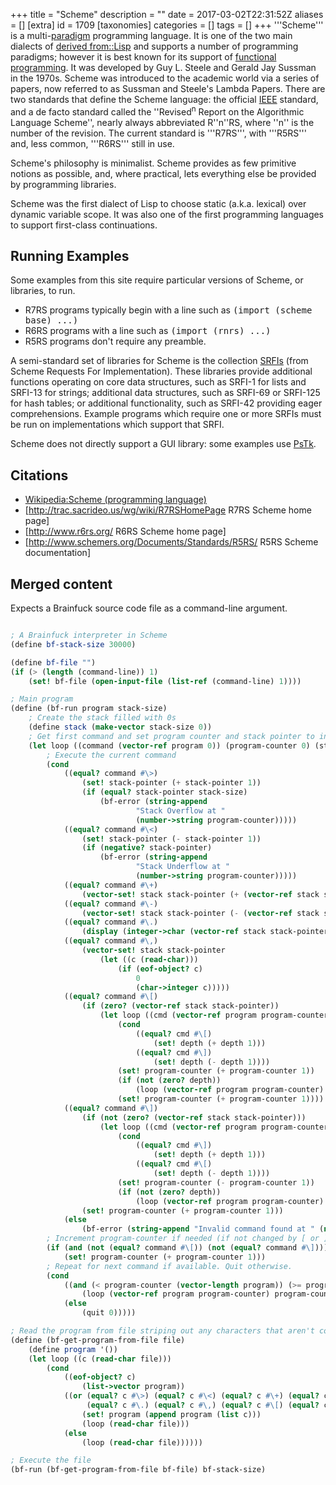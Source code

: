 +++
title = "Scheme"
description = ""
date = 2017-03-02T22:31:52Z
aliases = []
[extra]
id = 1709
[taxonomies]
categories = []
tags = []
+++
'''Scheme''' is a multi-[paradigm](https://rosettacode.org/wiki/:Category:Programming_Paradigms) programming language. It is one of the two main dialects of [derived from::Lisp](https://rosettacode.org/wiki/derived_from::Lisp) and supports a number of programming paradigms; however it is best known for its support of [functional programming](https://rosettacode.org/wiki/functional_programming). It was developed by Guy L. Steele and Gerald Jay Sussman in the 1970s. Scheme was introduced to the academic world via a series of papers, now referred to as Sussman and Steele's Lambda Papers. There are two standards that define the Scheme language: the official [IEEE](https://rosettacode.org/wiki/IEEE) standard, and a de facto standard called the ''Revised<sup>n</sup> Report on the Algorithmic Language Scheme'', nearly always abbreviated R''n''RS, where ''n'' is the number of the revision. The current standard is '''R7RS''', with '''R5RS''' and, less common, '''R6RS''' still in use.

Scheme's philosophy is minimalist. Scheme provides as few primitive notions as possible, and, where practical, lets everything else be provided by programming libraries.

Scheme was the first dialect of Lisp to choose static (a.k.a. lexical) over dynamic variable scope. It was also one of the first programming languages to support first-class continuations.

## Running Examples
Some examples from this site require particular versions of Scheme, or libraries, to run.

* R7RS programs typically begin with a line such as <tt>(import (scheme base) ...)</tt>
* R6RS programs with a line such as <tt>(import (rnrs) ...)</tt>
* R5RS programs don't require any preamble.


A semi-standard set of libraries for Scheme is the collection [SRFIs](https://rosettacode.org/wiki/:Category:Scheme/SRFIs) (from Scheme Requests For Implementation).  These libraries provide additional functions operating on core data structures, such as SRFI-1 for lists and SRFI-13 for strings; additional data structures, such as SRFI-69 or SRFI-125 for hash tables; or additional functionality, such as SRFI-42 providing eager comprehensions.  Example programs which require one or more SRFIs must be run on implementations which support that SRFI.

Scheme does not directly support a GUI library: some examples use [PsTk](https://rosettacode.org/wiki/:Category:Scheme/PsTk).

## Citations
* [Wikipedia:Scheme (programming language)](https://en.wikipedia.org/wiki/Scheme_%28programming_language%29)
* [http://trac.sacrideo.us/wg/wiki/R7RSHomePage R7RS Scheme home page]
* [http://www.r6rs.org/ R6RS Scheme home page]
* [http://www.schemers.org/Documents/Standards/R5RS/ R5RS Scheme documentation]
## Merged content



Expects a Brainfuck source code file as a command-line argument.

```scheme

; A Brainfuck interpreter in Scheme
(define bf-stack-size 30000)

(define bf-file "")
(if (> (length (command-line)) 1)
    (set! bf-file (open-input-file (list-ref (command-line) 1))))

; Main program
(define (bf-run program stack-size)
    ; Create the stack filled with 0s
    (define stack (make-vector stack-size 0))
    ; Get first command and set program counter and stack pointer to initial address
    (let loop ((command (vector-ref program 0)) (program-counter 0) (stack-pointer 0))
        ; Execute the current command
        (cond
            ((equal? command #\>)
                (set! stack-pointer (+ stack-pointer 1))
                (if (equal? stack-pointer stack-size)
                    (bf-error (string-append
                            "Stack Overflow at "
                            (number->string program-counter)))))
            ((equal? command #\<)
                (set! stack-pointer (- stack-pointer 1))
                (if (negative? stack-pointer)
                    (bf-error (string-append
                            "Stack Underflow at "
                            (number->string program-counter)))))
            ((equal? command #\+)
                (vector-set! stack stack-pointer (+ (vector-ref stack stack-pointer) 1)))
            ((equal? command #\-)
                (vector-set! stack stack-pointer (- (vector-ref stack stack-pointer) 1)))
            ((equal? command #\.)
                (display (integer->char (vector-ref stack stack-pointer))))
            ((equal? command #\,)
                (vector-set! stack stack-pointer
                    (let ((c (read-char)))
                        (if (eof-object? c)
                            0
                            (char->integer c)))))
            ((equal? command #\[)
                (if (zero? (vector-ref stack stack-pointer))
                    (let loop ((cmd (vector-ref program program-counter))(depth 0))
                        (cond
                            ((equal? cmd #\[)
                                (set! depth (+ depth 1)))
                            ((equal? cmd #\])
                                (set! depth (- depth 1))))
                        (set! program-counter (+ program-counter 1))
                        (if (not (zero? depth))
                            (loop (vector-ref program program-counter) depth)))
                        (set! program-counter (+ program-counter 1))))
            ((equal? command #\])
                (if (not (zero? (vector-ref stack stack-pointer)))
                    (let loop ((cmd (vector-ref program program-counter))(depth 0))
                        (cond
                            ((equal? cmd #\])
                                (set! depth (+ depth 1)))
                            ((equal? cmd #\[)
                                (set! depth (- depth 1))))
                        (set! program-counter (- program-counter 1))
                        (if (not (zero? depth))
                            (loop (vector-ref program program-counter) depth))))
                (set! program-counter (+ program-counter 1)))
            (else
                (bf-error (string-append "Invalid command found at " (number->string program-counter)))))
        ; Increment program-counter if needed (if not changed by [ or ] that is)
        (if (and (not (equal? command #\[)) (not (equal? command #\])))
            (set! program-counter (+ program-counter 1)))
        ; Repeat for next command if available. Quit otherwise.
        (cond
            ((and (< program-counter (vector-length program)) (>= program-counter 0))
                (loop (vector-ref program program-counter) program-counter stack-pointer))
            (else
                (quit 0)))))

; Read the program from file striping out any characters that aren't commands
(define (bf-get-program-from-file file)
    (define program '())
    (let loop ((c (read-char file)))
        (cond
            ((eof-object? c)
                (list->vector program))
            ((or (equal? c #\>) (equal? c #\<) (equal? c #\+) (equal? c #\-)
                 (equal? c #\.) (equal? c #\,) (equal? c #\[) (equal? c #\]))
                (set! program (append program (list c)))
                (loop (read-char file)))
            (else
                (loop (read-char file))))))

; Execute the file
(bf-run (bf-get-program-from-file bf-file) bf-stack-size)

```

